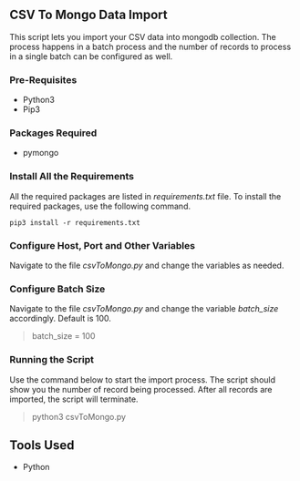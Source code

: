 ## CSV To Mongo Data Import
This script lets you import your CSV data into mongodb collection. The process happens in a batch process and the number of records to process in a single batch can be configured as well.

### Pre-Requisites
* Python3
* Pip3

### Packages Required
* pymongo

### Install All the Requirements
All the required packages are listed in *requirements.txt* file. To install the required packages, use the following command.
```
pip3 install -r requirements.txt
```

### Configure Host, Port and Other Variables

Navigate to the file *csvToMongo.py* and change the variables as needed.

### Configure Batch Size
Navigate to the file *csvToMongo.py* and change the variable *batch_size* accordingly. Default is 100.
> batch_size = 100


### Running the Script
Use the command below to start the import process. The script should show you the number of record being processed. After all records are imported, the script will terminate.
> python3 csvToMongo.py

## Tools Used
* Python